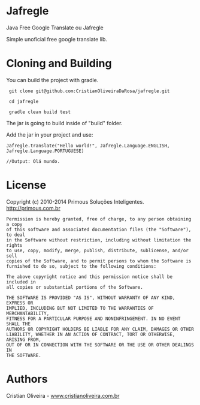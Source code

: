 Jafregle
=====================
Java Free Google Translate ou Jafregle

Simple unoficial free google translate lib.

Cloning and Building
====

You can build the project with gradle.

```
 git clone git@github.com:CristianOliveiraDaRosa/jafregle.git

 cd jafregle

 gradle clean build test

```

The jar is going to build inside of "build" folder.

Add the jar in your project and use:
```
Jafregle.translate("Hello world!", Jafregle.Language.ENGLISH, Jafregle.Language.PORTUGUESE)

//Output: Olá mundo.

```

License
====
  Copyright (c) 2010-2014 Primous Soluções Inteligentes. http://primous.com.br


	Permission is hereby granted, free of charge, to any person obtaining a copy
	of this software and associated documentation files (the "Software"), to deal
	in the Software without restriction, including without limitation the rights
	to use, copy, modify, merge, publish, distribute, sublicense, and/or sell
	copies of the Software, and to permit persons to whom the Software is
	furnished to do so, subject to the following conditions:

	The above copyright notice and this permission notice shall be included in
	all copies or substantial portions of the Software.

	THE SOFTWARE IS PROVIDED "AS IS", WITHOUT WARRANTY OF ANY KIND, EXPRESS OR
	IMPLIED, INCLUDING BUT NOT LIMITED TO THE WARRANTIES OF MERCHANTABILITY,
	FITNESS FOR A PARTICULAR PURPOSE AND NONINFRINGEMENT. IN NO EVENT SHALL THE
	AUTHORS OR COPYRIGHT HOLDERS BE LIABLE FOR ANY CLAIM, DAMAGES OR OTHER
	LIABILITY, WHETHER IN AN ACTION OF CONTRACT, TORT OR OTHERWISE, ARISING FROM,
	OUT OF OR IN CONNECTION WITH THE SOFTWARE OR THE USE OR OTHER DEALINGS IN
	THE SOFTWARE.

Authors
====  
Cristian Oliveira - www.cristianoliveira.com.br
